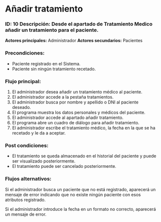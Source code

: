 # Añadir tratamiento

### ID: 10 Descripción: Desde el apartado de Tratamiento Medico añadir un tratamiento para el paciente.

 **Actores principales:** Administrador
 **Actores secundarios:** Pacientes

### Precondiciones:
- Paciente registrado en el Sistema.
- Paciente sin ningún tratamiento recetado.
### Flujo principal:

  1. El administrador desea añadir un tratamiento médico al paciente.
  2. El administrador accede a la pestaña tratamientos.
  3. El administrador busca por nombre y apellido o DNI al paciente deseado.
  4. El programa muestra los datos personales y médicos del paciente.
  5. El administrador accede al apartado añadir tratamiento.
  6. El programa abre un cuadro de diálogo para añadir tratamiento.
  7. El administrador escribe el tratamiento médico, la fecha en la que se ha recetado y le da a aceptar.

### Post condiciones:
- El tratamiento se queda almacenado en el historial del paciente y puede ser visualizado posteriormente.
- El tratamiento puede ser cancelado posteriormente.

### Flujos alternativos:
Si el administrador busca un paciente que no está registrado, aparecerá un mensaje de error indicando que no existe ningún paciente con esos atributos registrado.

Si el administrador introduce la fecha en un formato no correcto, aparecerá un mensaje de error.
